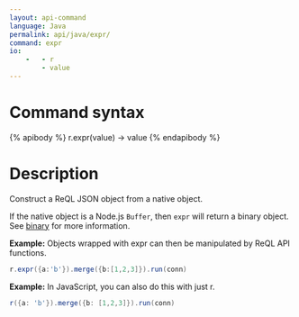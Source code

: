 ```yaml
---
layout: api-command
language: Java
permalink: api/java/expr/
command: expr
io:
    -   - r
        - value
---
```


# Command syntax #

{% apibody %}
r.expr(value) &rarr; value
{% endapibody %}

# Description #

Construct a ReQL JSON object from a native object.

If the native object is a Node.js `Buffer`, then `expr` will return a binary object. See [binary](/api/java/binary) for more information.

__Example:__ Objects wrapped with expr can then be manipulated by ReQL API functions.

```java
r.expr({a:'b'}).merge({b:[1,2,3]}).run(conn)
```


__Example:__ In JavaScript, you can also do this with just r.

```java
r({a: 'b'}).merge({b: [1,2,3]}).run(conn)
```

